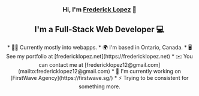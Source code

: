 <h3 align="center">
    Hi, I'm <a href="https://www.fredericklopez.net/" target="_blank" rel="noreferrer">Frederick Lopez</a> 👋
</h3>

<h2 align="center">
    I'm a Full-Stack Web Developer 💻
</h2> 


<center>
*   👨‍💻  Currently mostly into webapps.
*   🌍  I'm based in Ontario, Canada.
*   🖥️  See my portfolio at [fredericklopez.net](https://fredericklopez.net)
*   ✉️  You can contact me at [fredericklopez12@gmail.com](mailto:fredericklopez12@gmail.com)
*   🚀  I'm currently working on [FirstWave Agency](https://firstwave.sg/)
*   ⚡  Trying to be consistent for something more.
</center>